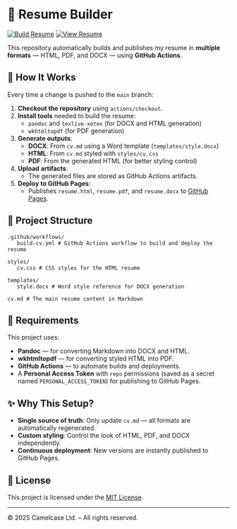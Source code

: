 # 📄 Resume Builder

[![Build Resume](https://github.com/mm-camelcase/resume/actions/workflows/build-cv.yml/badge.svg)](https://github.com/mm-camelcase/resume/actions/workflows/build-cv.yml)
[![View Resume](https://img.shields.io/badge/View%20Resume-HTML-blue?logo=google-chrome)](https://mm-camelcase.github.io/resume/resume.html)

This repository automatically builds and publishes my resume in **multiple formats** — HTML, PDF, and DOCX — using **GitHub Actions**.

## 🚀 How It Works

Every time a change is pushed to the `main` branch:

1. **Checkout the repository** using `actions/checkout`.
2. **Install tools** needed to build the resume:
   - `pandoc` and `texlive-xetex` (for DOCX and HTML generation)
   - `wkhtmltopdf` (for PDF generation)
3. **Generate outputs**:
   - **DOCX**: From `cv.md` using a Word template (`templates/style.docx`)
   - **HTML**: From `cv.md` styled with `styles/cv.css`
   - **PDF**: From the generated HTML (for better styling control)
4. **Upload artifacts**:
   - The generated files are stored as GitHub Actions artifacts.
5. **Deploy to GitHub Pages**:
   - Publishes `resume.html`, `resume.pdf`, and `resume.docx` to [GitHub Pages](https://mm-camelcase.github.io/resume/).

## 📂 Project Structure

```
.github/workflows/
   build-cv.yml # GitHub Actions workflow to build and deploy the resume

styles/
   cv.css # CSS styles for the HTML resume

templates/
   style.docx # Word style reference for DOCX generation

cv.md # The main resume content in Markdown
```


## 📜 Requirements

This project uses:
- **Pandoc** — for converting Markdown into DOCX and HTML.
- **wkhtmltopdf** — for converting styled HTML into PDF.
- **GitHub Actions** — to automate builds and deployments.
- A **Personal Access Token** with `repo` permissions (saved as a secret named `PERSONAL_ACCESS_TOKEN`) for publishing to GitHub Pages.

## ✨ Why This Setup?

- **Single source of truth**: Only update `cv.md` — all formats are automatically regenerated.
- **Custom styling**: Control the look of HTML, PDF, and DOCX independently.
- **Continuous deployment**: New versions are instantly published to GitHub Pages.

## 📄 License

This project is licensed under the [MIT License](LICENSE).

---

© 2025 Camelcase Ltd. – All rights reserved.

